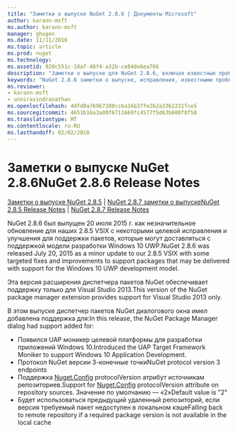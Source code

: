 ```yaml
---
title: "Заметки о выпуске NuGet 2.8.6 | Документы Microsoft"
author: karann-msft
ms.author: karann-msft
manager: ghogen
ms.date: 11/11/2016
ms.topic: article
ms.prod: nuget
ms.technology: 
ms.assetid: 920c551c-18a7-40f4-a32b-ce84de6ea766
description: "Заметки о выпуске для NuGet 2.8.6, включая известные проблемы, исправленные ошибки, добавленные функции и DCR."
keywords: "NuGet 2.8.6 заметки о выпуске, исправления, известными проблемами, добавлены функции, DCR"
ms.reviewer:
- karann-msft
- unniravindranathan
ms.openlocfilehash: 4dfd0a76967280cc6a16b37fe2b2a3362231fce5
ms.sourcegitcommit: 4651b16a3a08f6711669fc4577f5d63b600f8f58
ms.translationtype: MT
ms.contentlocale: ru-RU
ms.lasthandoff: 02/02/2018
---
```

# <a name="nuget-286-release-notes"></a><span data-ttu-id="600e9-104">Заметки о выпуске NuGet 2.8.6</span><span class="sxs-lookup"><span data-stu-id="600e9-104">NuGet 2.8.6 Release Notes</span></span>

<span data-ttu-id="600e9-105">[Заметки о выпуске NuGet 2.8.5](../release-notes/nuget-2.8.5.md) | [NuGet 2.8.7 заметки о выпуске](../release-notes/nuget-2.8.7.md)</span><span class="sxs-lookup"><span data-stu-id="600e9-105">[NuGet 2.8.5 Release Notes](../release-notes/nuget-2.8.5.md) | [NuGet 2.8.7 Release Notes](../release-notes/nuget-2.8.7.md)</span></span>

<span data-ttu-id="600e9-106">NuGet 2.8.6 был выпущен 20 июля 2015 г. как незначительное обновление для наших 2.8.5 VSIX с некоторыми целевой исправления и улучшения для поддержки пакетов, которые могут доставляться с поддержкой модели разработки Windows 10 UWP.</span><span class="sxs-lookup"><span data-stu-id="600e9-106">NuGet 2.8.6 was released July 20, 2015 as a minor update to our 2.8.5 VSIX with some targeted fixes and improvements to support packages that may be delivered with support for the Windows 10 UWP development model.</span></span>

<span data-ttu-id="600e9-107">Эта версия расширения диспетчера пакетов NuGet обеспечивает поддержку только для Visual Studio 2013.</span><span class="sxs-lookup"><span data-stu-id="600e9-107">This version of the NuGet package manager extension provides support for Visual Studio 2013 only.</span></span>

<span data-ttu-id="600e9-108">В этом выпуске диспетчер пакетов NuGet диалогового окна имел добавлена поддержка для:</span><span class="sxs-lookup"><span data-stu-id="600e9-108">In this release, the NuGet Package Manager dialog had support added for:</span></span>

* <span data-ttu-id="600e9-109">Появился UAP моникер целевой платформы для разработки приложений Windows 10.</span><span class="sxs-lookup"><span data-stu-id="600e9-109">Introduced the UAP Target Framework Moniker to support Windows 10 Application Development.</span></span>
* <span data-ttu-id="600e9-110">Протокол NuGet версии 3-конечные точки</span><span class="sxs-lookup"><span data-stu-id="600e9-110">NuGet protocol version 3 endpoints</span></span>
* <span data-ttu-id="600e9-111">Поддержка [Nuget.Config](../consume-packages/configuring-nuget-behavior.md) protocolVersion атрибут источникам репозиториев.</span><span class="sxs-lookup"><span data-stu-id="600e9-111">Support for [Nuget.Config](../consume-packages/configuring-nuget-behavior.md) protocolVersion attribute on repository sources.</span></span> <span data-ttu-id="600e9-112">Значение по умолчанию — «2»</span><span class="sxs-lookup"><span data-stu-id="600e9-112">Default value is "2"</span></span>
* <span data-ttu-id="600e9-113">Будет использоваться предыдущий удаленный репозиторий, если версия требуемый пакет недоступен в локальном кэше</span><span class="sxs-lookup"><span data-stu-id="600e9-113">Falling back to remote repository if a required package version is not available in the local cache</span></span>